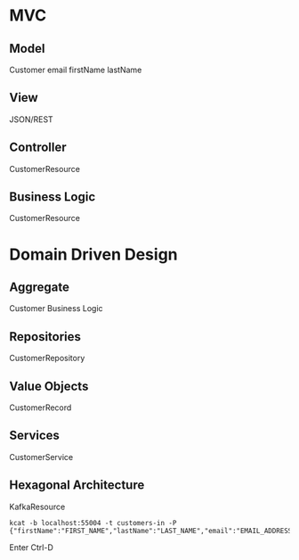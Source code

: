 # MVC

## Model

Customer
email
firstName
lastName

## View

JSON/REST

## Controller

CustomerResource

## Business Logic

CustomerResource

# Domain Driven Design

## Aggregate

Customer
Business Logic

## Repositories
CustomerRepository

## Value Objects

CustomerRecord

## Services

CustomerService

## Hexagonal Architecture

KafkaResource

```
kcat -b localhost:55004 -t customers-in -P
{"firstName":"FIRST_NAME","lastName":"LAST_NAME","email":"EMAIL_ADDRESS"}
```
Enter
Ctrl-D